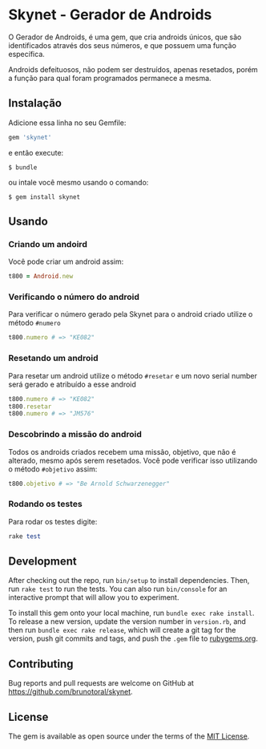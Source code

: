 # Skynet - Gerador de Androids

O Gerador de Androids, é uma gem, que cria androids únicos, que são identificados através dos seus números, e que possuem uma função específica.

Androids defeituosos, não podem ser destruídos, apenas resetados, porém a função para qual foram programados permanece a mesma.

## Instalação

Adicione essa linha no seu Gemfile:

```ruby
gem 'skynet'
```

e então execute:

    $ bundle

ou intale você mesmo usando o comando:

    $ gem install skynet

## Usando

### Criando um andoird
Você pode criar um android assim:

```ruby
t800 = Android.new
```
### Verificando o número do android
Para verificar o número gerado pela Skynet para o android criado utilize o método `#numero`

```ruby
t800.numero # => "KE082"
```

### Resetando um android
Para resetar um android utilize o método `#resetar` e um novo serial number será gerado e atribuído a esse android

```ruby
t800.numero # => "KE082"
t800.resetar
t800.numero # => "JM576"
```

### Descobrindo a missão do android
Todos os androids criados recebem uma missão, objetivo, que não é alterado, mesmo após serem resetados.
Você pode verificar isso utilizando o método `#objetivo` assim:

```ruby
t800.objetivo # => "Be Arnold Schwarzenegger"
```

### Rodando os testes
Para rodar os testes digite:

```ruby
rake test
```

## Development

After checking out the repo, run `bin/setup` to install dependencies. Then, run `rake test` to run the tests. You can also run `bin/console` for an interactive prompt that will allow you to experiment.

To install this gem onto your local machine, run `bundle exec rake install`. To release a new version, update the version number in `version.rb`, and then run `bundle exec rake release`, which will create a git tag for the version, push git commits and tags, and push the `.gem` file to [rubygems.org](https://rubygems.org).

## Contributing

Bug reports and pull requests are welcome on GitHub at https://github.com/brunotoral/skynet.

## License

The gem is available as open source under the terms of the [MIT License](https://opensource.org/licenses/MIT).
